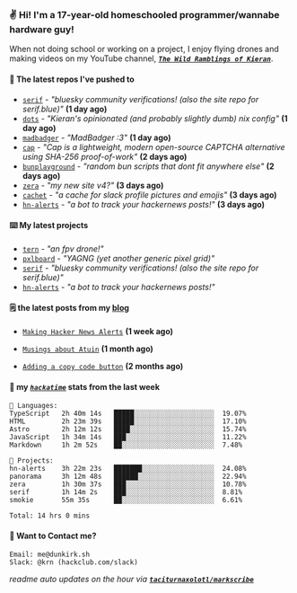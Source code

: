 ### ✌️ Hi! I'm a 17-year-old homeschooled programmer/wannabe hardware guy!

When not doing school or working on a project, I enjoy flying drones and making videos on my YouTube channel, [**_`The Wild Ramblings of Kieran`_**](https://youtube.com/@kieran.rambles).

#### 👷 The latest repos I've pushed to

- [`serif`](https://github.com/taciturnaxolotl/serif) - _"bluesky community verifications! (also the site repo for serif.blue)"_ **(1 day ago)**
- [`dots`](https://github.com/taciturnaxolotl/dots) - _"Kieran's opinionated (and probably slightly dumb) nix config"_ **(1 day ago)**
- [`madbadger`](https://github.com/taciturnaxolotl/madbadger) - _"MadBadger :3"_ **(1 day ago)**
- [`cap`](https://github.com/tiagorangel1/cap) - _"Cap is a lightweight, modern open-source CAPTCHA alternative using SHA-256 proof-of-work"_ **(2 days ago)**
- [`bunplayground`](https://github.com/taciturnaxolotl/bunplayground) - _"random bun scripts that dont fit anywhere else"_ **(2 days ago)**
- [`zera`](https://github.com/taciturnaxolotl/zera) - _"my new site v4?"_ **(3 days ago)**
- [`cachet`](https://github.com/taciturnaxolotl/cachet) - _"a cache for slack profile pictures and emojis"_ **(3 days ago)**
- [`hn-alerts`](https://github.com/taciturnaxolotl/hn-alerts) - _"a bot to track your hackernews posts!"_ **(3 days ago)**

#### ⌨️ My latest projects

- [`tern`](https://github.com/taciturnaxolotl/tern) - _"an fpv drone!"_
- [`pxlboard`](https://github.com/taciturnaxolotl/pxlboard) - _"YAGNG (yet another generic pixel grid)"_
- [`serif`](https://github.com/taciturnaxolotl/serif) - _"bluesky community verifications! (also the site repo for serif.blue)"_
- [`hn-alerts`](https://github.com/taciturnaxolotl/hn-alerts) - _"a bot to track your hackernews posts!"_

#### 🗒️ the latest posts from my [blog](https://dunkirk.sh)

- [`Making Hacker News Alerts`](https://dunkirk.sh/blog/hn-alerts/) **(1 week ago)**

- [`Musings about Atuin`](https://dunkirk.sh/blog/atuin/) **(1 month ago)**

- [`Adding a copy code button`](https://dunkirk.sh/blog/adding-a-copy-button/) **(2 months ago)**



#### 📡 my [_`hackatime`_](https://waka.hackclub.com) stats from the last week

```text
💾 Languages:
TypeScript   2h 40m 14s   █████░░░░░░░░░░░░░░░░░░░░  19.07%
HTML         2h 23m 39s   █████░░░░░░░░░░░░░░░░░░░░  17.10%
Astro        2h 12m 12s   ████░░░░░░░░░░░░░░░░░░░░░  15.74%
JavaScript   1h 34m 14s   ███░░░░░░░░░░░░░░░░░░░░░░  11.22%
Markdown     1h 2m 52s    ██░░░░░░░░░░░░░░░░░░░░░░░  7.48%

💼 Projects:
hn-alerts    3h 22m 23s   ███████░░░░░░░░░░░░░░░░░░  24.08%
panorama     3h 12m 48s   ██████░░░░░░░░░░░░░░░░░░░  22.94%
zera         1h 30m 37s   ███░░░░░░░░░░░░░░░░░░░░░░  10.78%
serif        1h 14m 2s    ███░░░░░░░░░░░░░░░░░░░░░░  8.81%
smokie       55m 35s      ██░░░░░░░░░░░░░░░░░░░░░░░  6.61%

Total: 14 hrs 0 mins
```

#### 📮 Want to Contact me?

```text
Email: me@dunkirk.sh
Slack: @krn (hackclub.com/slack)
```

_readme auto updates on the hour via [**`taciturnaxolotl/markscribe`**](https://github.com/taciturnaxolotl/markscribe)_
